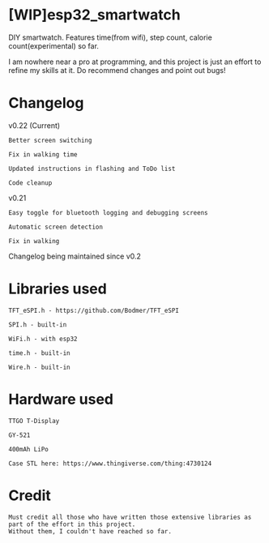 
# [WIP]esp32_smartwatch
DIY smartwatch. Features time(from wifi), step count, calorie count(experimental) so far. 

I am nowhere near a pro at programming, and this project is just an effort to refine my skills at it. Do recommend changes and point out bugs! 

# Changelog
v0.22 (Current)
	
	Better screen switching
	
	Fix in walking time
	
	Updated instructions in flashing and ToDo list
	
	Code cleanup
		
v0.21
	
	Easy toggle for bluetooth logging and debugging screens
	
	Automatic screen detection
	
	Fix in walking

Changelog being maintained since v0.2

# Libraries used
  	TFT_eSPI.h - https://github.com/Bodmer/TFT_eSPI

  	SPI.h - built-in

  	WiFi.h - with esp32
 
  	time.h - built-in 

  	Wire.h - built-in

# Hardware used
  	TTGO T-Display

  	GY-521

  	400mAh LiPo

  	Case STL here: https://www.thingiverse.com/thing:4730124



# Credit
	Must credit all those who have written those extensive libraries as part of the effort in this project.
	Without them, I couldn't have reached so far.


